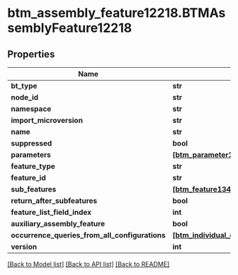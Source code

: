 # btm_assembly_feature12218.BTMAssemblyFeature12218

## Properties
Name | Type | Description | Notes
------------ | ------------- | ------------- | -------------
**bt_type** | **str** |  | [optional] 
**node_id** | **str** |  | [optional] 
**namespace** | **str** |  | [optional] 
**import_microversion** | **str** |  | [optional] 
**name** | **str** |  | [optional] 
**suppressed** | **bool** |  | [optional] 
**parameters** | [**[btm_parameter1.BTMParameter1]**](BTMParameter1.md) |  | [optional] 
**feature_type** | **str** |  | [optional] 
**feature_id** | **str** |  | [optional] 
**sub_features** | [**[btm_feature134.BTMFeature134]**](BTMFeature134.md) |  | [optional] 
**return_after_subfeatures** | **bool** |  | [optional] 
**feature_list_field_index** | **int** |  | [optional] 
**auxiliary_assembly_feature** | **bool** |  | [optional] 
**occurrence_queries_from_all_configurations** | [**[btm_individual_query_with_occurrence_base904.BTMIndividualQueryWithOccurrenceBase904]**](BTMIndividualQueryWithOccurrenceBase904.md) |  | [optional] 
**version** | **int** |  | [optional] 

[[Back to Model list]](../README.md#documentation-for-models) [[Back to API list]](../README.md#documentation-for-api-endpoints) [[Back to README]](../README.md)


